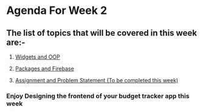 <h1>Agenda For Week 2</h1>
<h2>The list of topics that will be covered in this week are:-</h2>
<ol>
  <li>
    
   [Widgets and OOP](https://github.com/wncc/TSS-2023/blob/main/Dive%20Deep%20into%20App%20Development/Week%202/Widgets_and_OOP.md)
    
  </li>
  <li>
    
   [Packages and Firebase](https://github.com/wncc/TSS-2023/blob/main/Dive%20Deep%20into%20App%20Development/Week%202/packages.md)
    
  </li>
  <li>
    
  [Assignment and Problem Statement (To be completed this week)](https://github.com/wncc/TSS-2023/blob/main/Dive%20Deep%20into%20App%20Development/Week%202/Assignment.md)
  
  </li>
</ol>
<h3>Enjoy Designing the frontend of your budget tracker app this week</h3>

